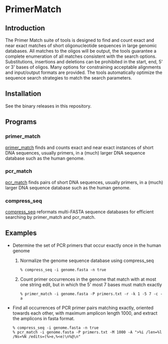 # PrimerMatch

## Introduction

The Primer Match suite of tools is designed to find and count exact and near exact matches of short oligonucleotide sequences in large genomic databases. All matches to the oligos will be output, the tools guarantee a complete enumeration of all matches consistent with the search options. Substitutions, insertions and deletions can be prohibited in the start, end, 5' or 3' bases of oligos. Many options for constraining acceptable alignments and input/output formats are provided. The tools automatically optimize the sequence search strategies to match the search parameters.

## Installation

See the binary releases in this repository. 
    
## Programs

### primer_match
[primer_match](primer_match.html) finds and counts exact and near exact instances of short DNA sequences, usually primers, in a (much) larger DNA sequence database such as the human genome. 

### pcr_match
[pcr_match](pcr_match.html) finds pairs of short DNA sequences, usually primers, in a (much) larger DNA sequence database such as the human genome. 

### compress_seq
[compress_seq](compress_seq.html) reformats multi-FASTA sequence databases for efficient searching by primer_match and pcr_match. 

## Examples

* Determine the set of PCR primers that occur exactly once in the human genome

  1. Normalize the genome sequence database using compress_seq

     ```
     % compress_seq -i genome.fasta -n true
     ```

  2. Count primer occurrences in the genome that match with at most one string edit, but in which the 5' most 7 bases must match exactly

     ```
     % primer_match -i genome.fasta -P primers.txt -r -k 1 -5 7 -c -a
     ```

* Find all occurrences of PCR primer pairs matching exactly, oriented towards each other, with maximum amplicon length 1000, and extract the amplicons in fasta format.

     ```
     % compress_seq -i genome.fasta -n true
     % pcr_match -i genome.fasta -P primers.txt -M 1000 -A ">%i /len=%l /Ns=%N /edits=(%>e,%<e)\n%@\n"
     ```

